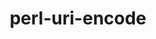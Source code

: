 ---
title: "perl-uri-encode"
layout: cache
categories: [package, develop-2025-04-20]
meta: {"compilers": ["none"], "num_specs": 2, "num_specs_by_stack": {"e4s": 1, "hep": 1, "ml-linux-x86_64-rocm": 1, "root": 2}, "oss": ["ubuntu22.04", "ubuntu24.04"], "platforms": ["linux"], "stacks": ["e4s", "hep", "ml-linux-x86_64-rocm", "root"], "targets": ["x86_64_v3"], "versions": ["1.1.1"]}
spec_details: [{"compiler": "none", "hash": "6o4xwnxij2kcw5gof2al5pkatl3dmwdv", "os": "ubuntu24.04", "platform": "linux", "size": "-", "stacks": ["ml-linux-x86_64-rocm", "root"], "target": "x86_64_v3", "variants": ["build_system=perl"], "versions": ["1.1.1"]}, {"compiler": "none", "hash": "woeiqq47ytimfiee7dh7cpvv7bqzlzkk", "os": "ubuntu22.04", "platform": "linux", "size": "-", "stacks": ["e4s", "hep", "root"], "target": "x86_64_v3", "variants": ["build_system=perl"], "versions": ["1.1.1"]}]
---